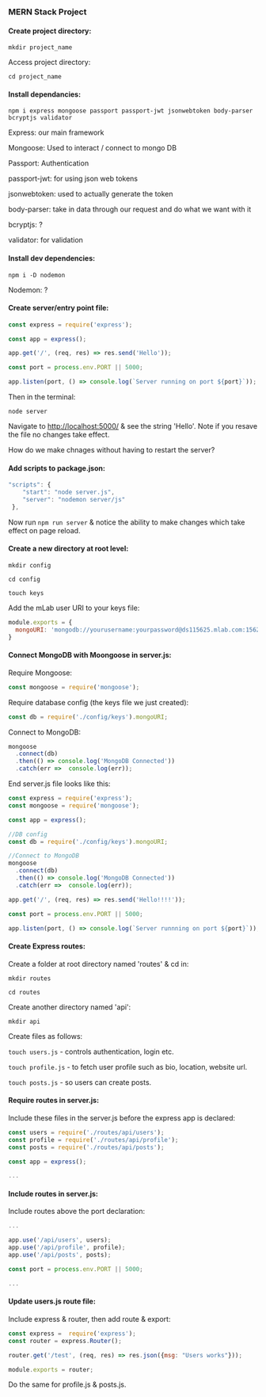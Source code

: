 ### MERN Stack Project

#### Create project directory:

`mkdir project_name`

Access project directory:

`cd project_name`

#### Install dependancies:

`npm i express mongoose passport passport-jwt jsonwebtoken body-parser bcryptjs validator`

Express: our main framework

Mongoose:  Used to interact / connect to mongo DB

Passport: Authentication

passport-jwt: for using json web tokens

jsonwebtoken: used to actually generate the token

body-parser: take in data through our request and do what we want with it

bcryptjs: ?

validator: for validation

#### Install dev dependencies:

`npm i -D nodemon`

Nodemon: ?

#### Create server/entry point file:

```js
const express = require('express');

const app = express();

app.get('/', (req, res) => res.send('Hello'));

const port = process.env.PORT || 5000;

app.listen(port, () => console.log(`Server running on port ${port}`));
```

Then in the terminal:

`node server`

Navigate to [http://localhost:5000/](http://localhost:5000/) & see the string 'Hello'. Note if you resave the file no changes take effect.

How do we make chnages without having to restart the server?

#### Add scripts to package.json:

```js
"scripts": {
    "start": "node server.js",
    "server": "nodemon server/js"
 },
```

Now run  `npm run server` & notice the ability to make changes which take effect on page reload.

#### Create a new directory at root level:

`mkdir config`

`cd config`

`touch keys`

Add the mLab user URI to your keys file:

```js
module.exports = {
  mongoURI: 'mongodb://yourusername:yourpassword@ds115625.mlab.com:15625/devconnector'
}
```

#### Connect MongoDB with Moongoose in server.js:

Require Mongoose:

```js
const mongoose = require('mongoose');
```

Require database config \(the keys file we just created\):

```js
const db = require('./config/keys').mongoURI;
```

Connect to MongoDB:

```js
mongoose
  .connect(db)
  .then(() => console.log('MongoDB Connected'))
  .catch(err =>  console.log(err));
```

End server.js file looks like this:

```js
const express = require('express');
const mongoose = require('mongoose');

const app = express();

//DB config
const db = require('./config/keys').mongoURI;

//Connect to MongoDB
mongoose
  .connect(db)
  .then(() => console.log('MongoDB Connected'))
  .catch(err =>  console.log(err));

app.get('/', (req, res) => res.send('Hello!!!!'));

const port = process.env.PORT || 5000;

app.listen(port, () => console.log(`Server runnning on port ${port}`));
```

#### Create Express routes:

Create a folder at root directory named 'routes' & cd in:

`mkdir routes`

`cd routes`

Create another directory named 'api':

`mkdir api`

Create files as follows:

`touch users.js` - controls authentication, login etc.

`touch profile.js` - to fetch user profile such as bio, location, website url.

`touch posts.js` - so users can create posts.

#### Require routes in server.js:

Include these files in the server.js before the express app is declared:

```js
const users = require('./routes/api/users');
const profile = require('./routes/api/profile');
const posts = require('./routes/api/posts');

const app = express();

...
```

#### Include routes in server.js:

Include routes above the port declaration:

```js
...

app.use('/api/users', users);
app.use('/api/profile', profile);
app.use('/api/posts', posts);

const port = process.env.PORT || 5000;

...
```

#### Update users.js route file:

Include express & router, then add route & export:

```js
const express =  require('express');
const router = express.Router();

router.get('/test', (req, res) => res.json({msg: "Users works"}));

module.exports = router;
```

Do the same for profile.js & posts.js.

